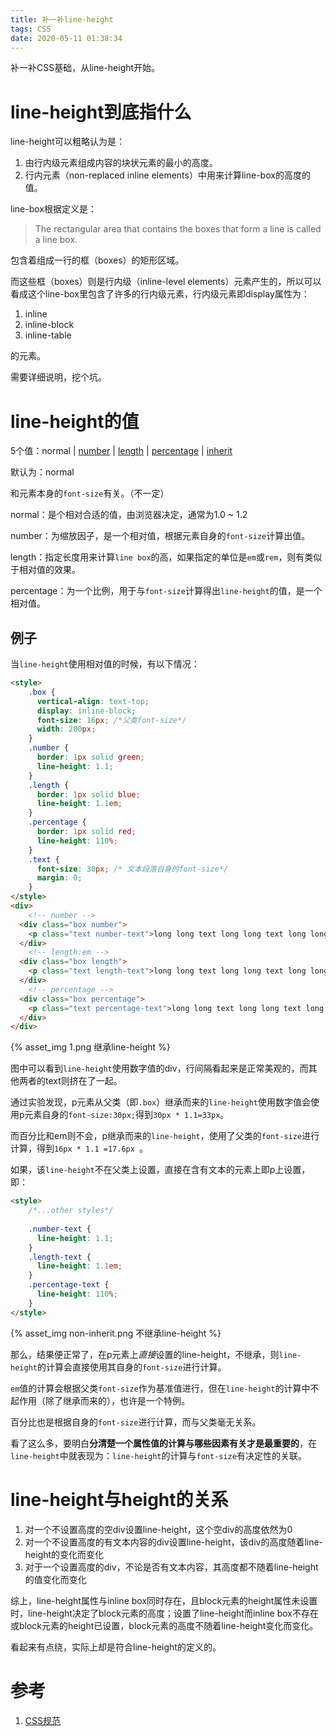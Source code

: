 ```yaml
---
title: 补一补line-height
tags: CSS
date: 2020-05-11 01:38:34
---
```



补一补CSS基础，从line-height开始。

# line-height到底指什么

line-height可以粗略认为是：

1. 由行内级元素组成内容的块状元素的最小的高度。
2. 行内元素（non-replaced inline elements）中用来计算line-box的高度的值。

line-box根据定义是：

> The rectangular area that contains the boxes that form a line is called a line box.

包含着组成一行的框（boxes）的矩形区域。

而这些框（boxes）则是行内级（inline-level elements）元素产生的，所以可以看成这个line-box里包含了许多的行内级元素，行内级元素即display属性为：

1. inline
2. inline-block
3. inline-table

的元素。

需要详细说明，挖个坑。



# line-height的值
<!-- more -->
5个值：normal | [number](https://www.w3.org/TR/CSS2/syndata.html#value-def-number) | [length](https://www.w3.org/TR/CSS2/syndata.html#value-def-length) | [percentage](https://www.w3.org/TR/CSS2/syndata.html#value-def-percentage) | [inherit](https://www.w3.org/TR/CSS2/cascade.html#value-def-inherit)

默认为：normal

和元素本身的`font-size`有关。（不一定）

normal：是个相对合适的值，由浏览器决定，通常为1.0 ~ 1.2

number：为缩放因子，是一个相对值，根据元素自身的`font-size`计算出值。

length：指定长度用来计算`line box`的高，如果指定的单位是`em`或`rem`，则有类似于相对值的效果。

percentage：为一个比例，用于与`font-size`计算得出`line-height`的值，是一个相对值。

## 例子

当`line-height`使用相对值的时候，有以下情况：

```html
<style>
    .box {
      vertical-align: text-top;
      display: inline-block;
      font-size: 16px; /*父类font-size*/
      width: 200px;
    }
    .number {
      border: 1px solid green;
      line-height: 1.1;
    }
    .length {
      border: 1px solid blue;
      line-height: 1.1em;
    }
    .percentage {
      border: 1px solid red;
      line-height: 110%;
    }
    .text {
      font-size: 30px; /* 文本段落自身的font-size*/
      margin: 0;
    }
</style>
<div>
    <!-- number -->
  <div class="box number">
    <p class="text number-text">long long text long long text long long text </p>
  </div>
	<!-- length:em -->
  <div class="box length">
    <p class="text length-text">long long text long long text long long text </p>
  </div>
	<!-- percentage -->
  <div class="box percentage">
    <p class="text percentage-text">long long text long long text long  </p>
  </div>
</div>
```

{% asset_img 1.png 继承line-height %}

图中可以看到`line-height`使用数字值的div，行间隔看起来是正常美观的，而其他两者的text则挤在了一起。

通过实验发现，p元素从父类（即`.box`）继承而来的`line-height`使用数字值会使用p元素自身的`font-size:30px;`得到`30px * 1.1=33px`。

而百分比和em则不会，p继承而来的`line-height`，使用了父类的`font-size`进行计算，得到`16px * 1.1 =17.6px `。

如果，该`line-height`不在父类上设置，直接在含有文本的元素上即p上设置，即：

``` html
<style>
    /*...other styles*/
    
    .number-text {
      line-height: 1.1;
    }
    .length-text {
      line-height: 1.1em;
    }
    .percentage-text {
      line-height: 110%;
    } 
</style>
```

{% asset_img non-inherit.png 不继承line-height %}

那么，结果便正常了，在p元素上*直接*设置的line-height，不继承，则`line-height`的计算会直接使用其自身的`font-size`进行计算。

`em`值的计算会根据父类`font-size`作为基准值进行，但在`line-height`的计算中不起作用（除了继承而来的），也许是一个特例。

百分比也是根据自身的`font-size`进行计算，而与父类毫无关系。



看了这么多，要明白**分清楚一个属性值的计算与哪些因素有关才是最重要的**，在`line-height`中就表现为：`line-height`的计算与`font-size`有决定性的关联。

# line-height与height的关系

1. 对一个不设置高度的空div设置line-height，这个空div的高度依然为0
2. 对一个不设置高度的有文本内容的div设置line-height，该div的高度随着line-height的变化而变化
3. 对于一个设置高度的div，不论是否有文本内容，其高度都不随着line-height的值变化而变化

综上，line-height属性与inline box同时存在，且block元素的height属性未设置时，line-height决定了block元素的高度；设置了line-height而inline box不存在或block元素的height已设置，block元素的高度不随着line-height变化而变化。



看起来有点绕，实际上却是符合line-height的定义的。





# 参考

1. [CSS规范](https://www.w3.org/TR/CSS2/visudet.html#propdef-line-height)

